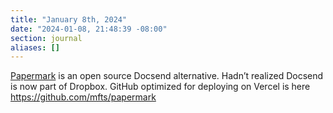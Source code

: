 ```yaml
---
title: "January 8th, 2024"
date: "2024-01-08, 21:48:39 -08:00"
section: journal
aliases: []
---
```

[Papermark](https://papermark.io) is an open source Docsend alternative. Hadn’t realized Docsend is now part of Dropbox. GitHub optimized for deploying on Vercel is here <https://github.com/mfts/papermark>